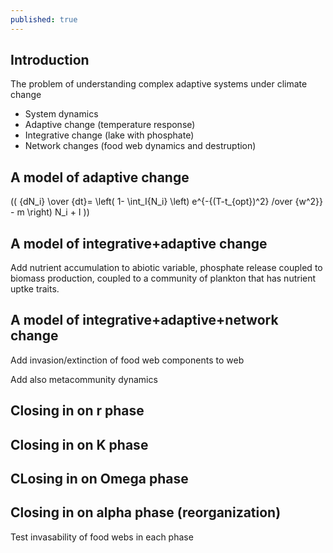 ```yaml
---
published: true
---
```


## Introduction

The problem of understanding complex adaptive systems under climate change

* System dynamics
* Adaptive change (temperature response)
* Integrative change (lake with phosphate)
* Network changes (food web dynamics and destruption)

## A model of adaptive change

\((
{dN_i} \over {dt}= \left( 1- \int_I{N_i} \left) e^{-{(T-t_{opt})^2} /over {w^2}} - m \right) N_i + I
\))

## A model of integrative+adaptive change

Add nutrient accumulation to abiotic variable, phosphate release coupled to biomass production, coupled to a community of plankton that has nutrient uptke traits.

## A model of integrative+adaptive+network change

Add invasion/extinction of food web components to web

Add also metacommunity dynamics

## Closing in on r phase

## Closing in on K phase

## CLosing in on Omega phase

## Closing in on alpha phase (reorganization)

Test invasability of food webs in each phase